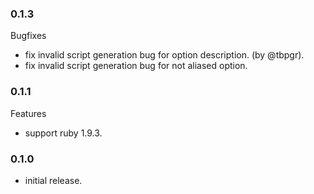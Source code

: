 ### 0.1.3

Bugfixes

- fix invalid script generation bug for option description. (by @tbpgr).
- fix invalid script generation bug for not aliased option.

### 0.1.1

Features

- support ruby 1.9.3.

### 0.1.0

- initial release.
